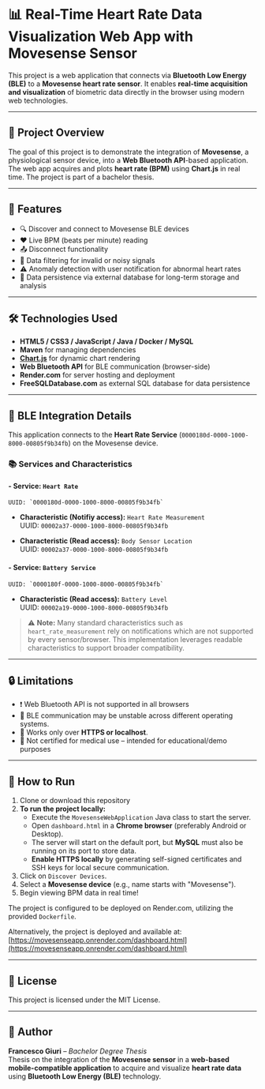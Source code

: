
# 📊 Real-Time Heart Rate Data Visualization Web App with Movesense Sensor

This project is a web application that connects via **Bluetooth Low Energy (BLE)** to a **Movesense heart rate sensor**. It enables **real-time acquisition and visualization** of biometric data directly in the browser using modern web technologies.

---

## 📌 Project Overview

The goal of this project is to demonstrate the integration of **Movesense**, a physiological sensor device, into a **Web Bluetooth API**-based application. The web app acquires and plots **heart rate (BPM)** using **Chart.js** in real time. The project is part of a bachelor thesis.

---

## 🚀 Features

- 🔍 Discover and connect to Movesense BLE devices
- ❤️ Live BPM (beats per minute) reading
- 📤 Disconnect functionality
- 🧠 Data filtering for invalid or noisy signals
- ⚠️ Anomaly detection with user notification for abnormal heart rates
- 💾 Data persistence via external database for long-term storage and analysis

---

## 🛠️ Technologies Used

- **HTML5 / CSS3 / JavaScript / Java / Docker / MySQL**
- **Maven** for managing dependencies
- [**Chart.js**](https://www.chartjs.org/) for dynamic chart rendering
- **Web Bluetooth API** for BLE communication (browser-side)
- **Render.com** for server hosting and deployment
- **FreeSQLDatabase.com** as external SQL database for data persistence
---

## 🔗 BLE Integration Details

This application connects to the **Heart Rate Service** (`0000180d-0000-1000-8000-00805f9b34fb`) on the Movesense device.

### 📚 Services and Characteristics

#### - **Service:** `Heart Rate`  
    UUID: `0000180d-0000-1000-8000-00805f9b34fb`

- **Characteristic (Notifiy access):** `Heart Rate Measurement`  
  UUID: `00002a37-0000-1000-8000-00805f9b34fb`

- **Characteristic (Read access):** `Body Sensor Location`  
  UUID: `00002a37-0000-1000-8000-00805f9b34fb`

#### - **Service:** `Battery Service`  
    UUID: `0000180f-0000-1000-8000-00805f9b34fb`

- **Characteristic (Read access):** `Battery Level`  
  UUID: `00002a19-0000-1000-8000-00805f9b34fb`

> ⚠️ **Note:** Many standard characteristics such as `heart_rate_measurement` rely on notifications which are not supported by every sensor/browser. This implementation leverages readable characteristics to support broader compatibility.

---

## 🔒 Limitations

- ❗ Web Bluetooth API is not supported in all browsers
- 📱 BLE communication may be unstable across different operating systems.
- 🔌 Works only over **HTTPS or localhost**.
- 🧪 Not certified for medical use – intended for educational/demo purposes

---

## 🧪 How to Run

1. Clone or download this repository
2. **To run the project locally:**
   - Execute the `MovesenseWebApplication` Java class to start the server.
   - Open `dashboard.html` in a **Chrome browser** (preferably Android or Desktop).
   - The server will start on the default port, but **MySQL** must also be running on its port to store data.
   - **Enable HTTPS locally** by generating self-signed certificates and SSH keys for local secure communication.
3. Click on `Discover Devices`.
4. Select a **Movesense device** (e.g., name starts with "Movesense").
5. Begin viewing BPM data in real time!

The project is configured to be deployed on Render.com, utilizing the provided `Dockerfile`.

Alternatively, the project is deployed and available at:  
[https://movesenseapp.onrender.com/dashboard.html](https://movesenseapp.onrender.com/dashboard.html)

---


## 📄 License

This project is licensed under the MIT License.

---

## 👤 Author

**Francesco Giuri** – *Bachelor Degree Thesis*  
Thesis on the integration of the **Movesense sensor** in a **web-based mobile-compatible application** to acquire and visualize **heart rate data** using **Bluetooth Low Energy (BLE)** technology.
